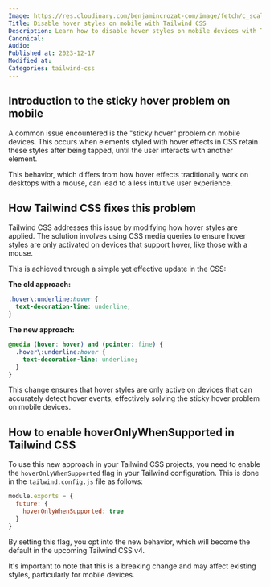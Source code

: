 ```yaml
---
Image: https://res.cloudinary.com/benjamincrozat-com/image/fetch/c_scale,f_webp,q_auto,w_1200/https://github.com/benjamincrozat/content/assets/3613731/5da17645-04a7-499a-bce2-d4d93677f43e
Title: Disable hover styles on mobile with Tailwind CSS
Description: Learn how to disable hover styles on mobile devices with Tailwind CSS.
Canonical: 
Audio:
Published at: 2023-12-17
Modified at: 
Categories: tailwind-css
---
```


## Introduction to the sticky hover problem on mobile

A common issue encountered is the "sticky hover" problem on mobile devices. This occurs when elements styled with hover effects in CSS retain these styles after being tapped, until the user interacts with another element.

This behavior, which differs from how hover effects traditionally work on desktops with a mouse, can lead to a less intuitive user experience.

## How Tailwind CSS fixes this problem

Tailwind CSS addresses this issue by modifying how hover styles are applied. The solution involves using CSS media queries to ensure hover styles are only activated on devices that support hover, like those with a mouse. 

This is achieved through a simple yet effective update in the CSS:

**The old approach:**

```css
.hover\:underline:hover {
  text-decoration-line: underline;
}
```

**The new approach:**

```css
@media (hover: hover) and (pointer: fine) {
  .hover\:underline:hover {
    text-decoration-line: underline;
  }
}
```

This change ensures that hover styles are only active on devices that can accurately detect hover events, effectively solving the sticky hover problem on mobile devices.

## How to enable hoverOnlyWhenSupported in Tailwind CSS

To use this new approach in your Tailwind CSS projects, you need to enable the `hoverOnlyWhenSupported` flag in your Tailwind configuration. This is done in the `tailwind.config.js` file as follows:

```javascript
module.exports = {
  future: {
    hoverOnlyWhenSupported: true
  }
}
```

By setting this flag, you opt into the new behavior, which will become the default in the upcoming Tailwind CSS v4.

It's important to note that this is a breaking change and may affect existing styles, particularly for mobile devices.
